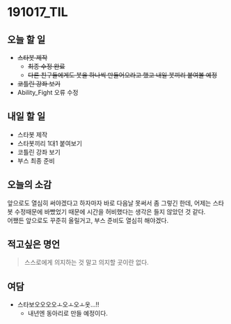 # 191017_TIL

## 오늘 할 일
- ~~스타봇 제작~~
	- ~~최종 수정 완료~~
	- ~~다른 친구들에게도 봇을 하나씩 만들어오라고 했고 내일 봇끼리 붙여볼 예정~~
- ~~코틀린 강좌 보기~~
- Ability_Fight 오류 수정

## 내일 할 일
- 스타봇 제작
- 스타봇끼리 1대1 붙여보기
- 코틀린 강좌 보기
- 부스 최종 준비

## 오늘의 소감
앞으로도 열심히 써야겠다고 하자마자 바로 다음날 못써서 좀 그렇긴 한데, 어제는 스타봇 수정때문에 바빴었기 때문에 시간을 허비했다는 생각은 들지 않았던 것 같다.  
어쨌든 앞으로도 꾸준히 올릴거고, 부스 준비도 열심히 해야겠다.

## 적고싶은 명언
>스스로에게 의지하는 것 말고 의지할 곳이란 없다.

## 여담
- 스타보오오오오ㅗ오ㅗ오ㅗ옷...!!
	- 내년엔 동아리로 만들 예정이다.